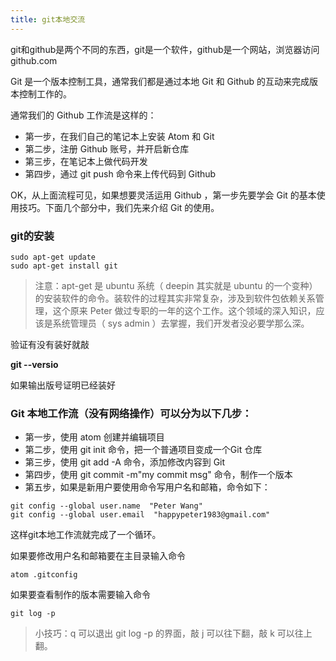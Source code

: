 ```yaml
---
title: git本地交流
---
```


git和github是两个不同的东西，git是一个软件，github是一个网站，浏览器访问github.com

Git 是一个版本控制工具，通常我们都是通过本地 Git 和 Github 的互动来完成版本控制工作的。

通常我们的 Github 工作流是这样的：

- 第一步，在我们自己的笔记本上安装 Atom 和 Git
- 第二步，注册 Github 账号，并开启新仓库
- 第三步，在笔记本上做代码开发
- 第四步，通过 git push 命令来上传代码到 Github

OK，从上面流程可见，如果想要灵活运用 Github ，第一步先要学会 Git 的基本使用技巧。下面几个部分中，我们先来介绍 Git 的使用。

### git的安装

```
sudo apt-get update
sudo apt-get install git
```
> 注意：apt-get 是 ubuntu 系统（ deepin 其实就是 ubuntu 的一个变种）的安装软件的命令。装软件的过程其实非常复杂，涉及到软件包依赖关系管理，这个原来 Peter 做过专职的一年的这个工作。这个领域的深入知识，应该是系统管理员（ sys admin ）去掌握，我们开发者没必要学那么深。

验证有没有装好就敲

**git --versio**

如果输出版号证明已经装好

### Git 本地工作流（没有网络操作）可以分为以下几步：

- 第一步，使用 atom 创建并编辑项目
- 第二步，使用 git init 命令，把一个普通项目变成一个Git 仓库
- 第三步，使用 git add -A 命令，添加修改内容到 Git
- 第四步，使用 git commit -m"my commit msg" 命令，制作一个版本
- 第五步，如果是新用户要使用命令写用户名和邮箱，命令如下：

```
git config --global user.name  "Peter Wang"
git config --global user.email  "happypeter1983@gmail.com"
```
这样git本地工作流就完成了一个循环。

如果要修改用户名和邮箱要在主目录输入命令

```
atom .gitconfig
```

如果要查看制作的版本需要输入命令

```
git log -p
```
> 小技巧：q 可以退出 git log -p 的界面，敲 j 可以往下翻，敲 k 可以往上翻。
